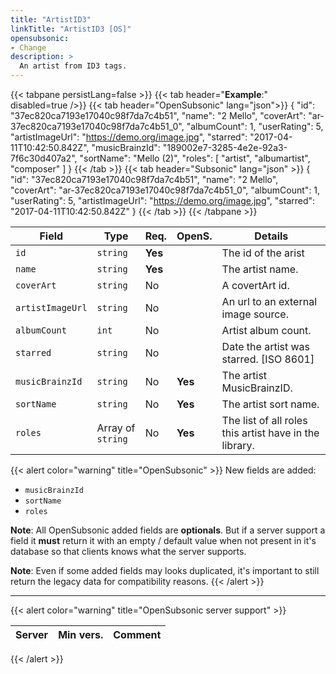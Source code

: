 ```yaml
---
title: "ArtistID3"
linkTitle: "ArtistID3 [OS]"
opensubsonic:
- Change
description: >
  An artist from ID3 tags.
---
```


{{< tabpane persistLang=false >}}
{{< tab header="**Example**:" disabled=true />}}
{{< tab header="OpenSubsonic" lang="json">}}
{
    "id": "37ec820ca7193e17040c98f7da7c4b51",
    "name": "2 Mello",
    "coverArt": "ar-37ec820ca7193e17040c98f7da7c4b51_0",
    "albumCount": 1,
    "userRating": 5,
    "artistImageUrl": "https://demo.org/image.jpg",
    "starred": "2017-04-11T10:42:50.842Z",
    "musicBrainzId": "189002e7-3285-4e2e-92a3-7f6c30d407a2",
    "sortName": "Mello (2)",
    "roles": [
        "artist",
        "albumartist",
        "composer"
    ]
}
{{< /tab >}}
{{< tab header="Subsonic" lang="json" >}}
{
  "id": "37ec820ca7193e17040c98f7da7c4b51",
  "name": "2 Mello",
  "coverArt": "ar-37ec820ca7193e17040c98f7da7c4b51_0",
  "albumCount": 1,
  "userRating": 5,
  "artistImageUrl": "https://demo.org/image.jpg",
  "starred": "2017-04-11T10:42:50.842Z"
}
{{< /tab >}}
{{< /tabpane >}}

| Field |  Type | Req. | OpenS. | Details |
| --- | --- | --- | --- | --- |
| `id` | `string` | **Yes** |     | The id of the arist |
| `name` | `string` | **Yes** |     | The artist name. |
| `coverArt` | `string` | No |     | A covertArt id.  |
| `artistImageUrl` | `string` | No  |   | An url to an external image source. |
| `albumCount` | `int` | No |     | Artist album count.  |
| `starred` | `string` | No |     | Date the artist was starred. [ISO 8601]|
| `musicBrainzId` | `string` | No |  **Yes**   | The artist MusicBrainzID. |
| `sortName` | `string` | No |  **Yes**   | The artist sort name. |
| `roles` | Array of `string` | No | **Yes**    | The list of all roles this artist have in the library. |

{{< alert color="warning" title="OpenSubsonic" >}}
New fields are added:

- `musicBrainzId`
- `sortName`
- `roles`

**Note**: All OpenSubsonic added fields are **optionals**. But if a server support a field it **must** return it with an empty / default value when not present in it's database so that clients knows what the server supports.

**Note**: Even if some added fields may looks duplicated, it's important to still return the legacy data for compatibility reasons.
{{< /alert >}}

---

{{< alert color="warning" title="OpenSubsonic server support" >}}

| Server | Min vers. | Comment |
| --- | --- | --- |
{{< /alert >}}
